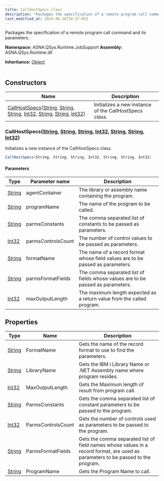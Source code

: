 ```yaml
---
title: CallHostSpecs class
description: "Packages the specification of a remote program call command and its parameters. "
last_modified_at: 2024-06-26T20:27:05Z
---
```


Packages the specification of a remote program call command and its parameters.

**Namespace:** ASNA.QSys.Runtime.JobSupport
**Assembly:** ASNA.QSys.Runtime.dll

**Inheritance:** [Object](https://docs.microsoft.com/en-us/dotnet/api/system.object)
<br>
<br>

## Constructors

| Name | Description |
| --- | --- |
| [CallHostSpecs](#callhostspecsstring-string-string-int32-string-string-int32)([String](https://docs.microsoft.com/en-us/dotnet/api/system.string), [String](https://docs.microsoft.com/en-us/dotnet/api/system.string), [String](https://docs.microsoft.com/en-us/dotnet/api/system.string), [Int32](https://docs.microsoft.com/en-us/dotnet/api/system.int32), [String](https://docs.microsoft.com/en-us/dotnet/api/system.string), [String](https://docs.microsoft.com/en-us/dotnet/api/system.string), [Int32](https://docs.microsoft.com/en-us/dotnet/api/system.int32)) | Initializes a new instance of the CallHostSpecs class.

### CallHostSpecs([String](https://docs.microsoft.com/en-us/dotnet/api/system.string), [String](https://docs.microsoft.com/en-us/dotnet/api/system.string), [String](https://docs.microsoft.com/en-us/dotnet/api/system.string), [Int32](https://docs.microsoft.com/en-us/dotnet/api/system.int32), [String](https://docs.microsoft.com/en-us/dotnet/api/system.string), [String](https://docs.microsoft.com/en-us/dotnet/api/system.string), [Int32](https://docs.microsoft.com/en-us/dotnet/api/system.int32))

Initializes a new instance of the CallHostSpecs class.

```cs
CallHostSpecs(String, String, String, Int32, String, String, Int32)
```

#### Parameters

| Type | Parameter name | Description
| --- | --- | ---
| [String](https://docs.microsoft.com/en-us/dotnet/api/system.string) | agentContainer | The library or assembly name containing the program.
| [String](https://docs.microsoft.com/en-us/dotnet/api/system.string) | programName | The name of the program to be called.
| [String](https://docs.microsoft.com/en-us/dotnet/api/system.string) | parmsConstants | The comma separated list of constants to be passed as parameters.
| [Int32](https://docs.microsoft.com/en-us/dotnet/api/system.int32) | parmsControlsCount | The number of control values to be passed as parameters.
| [String](https://docs.microsoft.com/en-us/dotnet/api/system.string) | formatName | The name of a record format whose field values are to be passed as parameters.
| [String](https://docs.microsoft.com/en-us/dotnet/api/system.string) | parmsFormatFields | The comma separated list of fields whose values are to be passed as parameters.
| [Int32](https://docs.microsoft.com/en-us/dotnet/api/system.int32) | maxOutputLength | The maximum length expected as a return value from the called program.

## Properties

| Type | Name | Description
| --- | --- | --- 
| [String](https://learn.microsoft.com/en-us/dotnet/api/system.string?view=net-8.0) | FormatName | Gets the name of the record format to use to find the parameters. |
| [String](https://learn.microsoft.com/en-us/dotnet/api/system.string?view=net-8.0) | LibraryName | Gets the IBM i Library Name or .NET Assembly name where program resides. |
| [Int32](https://learn.microsoft.com/en-us/dotnet/csharp/language-reference/builtin-types/integral-numeric-types) | MaxOutputLength | Gets the Maximum length of result from program call. |
| [String](https://learn.microsoft.com/en-us/dotnet/api/system.string?view=net-8.0) | ParmsConstants | Gets the comma separated list of constant parameters to be passed to the program. |
| [Int32](https://learn.microsoft.com/en-us/dotnet/csharp/language-reference/builtin-types/integral-numeric-types) | ParmsControlsCount | Gets the number of controls used as parameters to be passed to the program. |
| [String](https://learn.microsoft.com/en-us/dotnet/api/system.string?view=net-8.0) | ParmsFormatFields | Gets the comma separated list of field names whose values in a record format, are used as parameters to be passed to the program. |
| [String](https://learn.microsoft.com/en-us/dotnet/api/system.string?view=net-8.0) | ProgramName | Gets the Program Name to call. |

